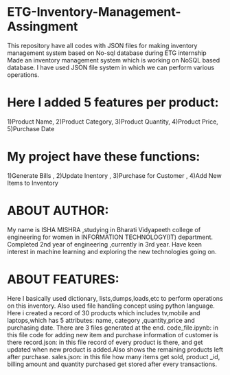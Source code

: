 # ETG-Inventory-Management-Assingment
This repository have all codes with JSON files for making inventory management system based on No-sql  database during ETG internship
Made an inventory management system which is working on NoSQL based database.
I have used JSON file system in which we can perform various operations.
# Here I added 5 features per product:
1)Product Name, 2)Product Category, 3)Product Quantity, 4)Product Price, 5)Purchase Date

# My project have these functions:
 1)Generate Bills , 2)Update Inentory , 3)Purchase for Customer , 4)Add New Items to Inventory

# ABOUT AUTHOR:
 My name is ISHA MISHRA ,studying in Bharati Vidyapeeth college of engineering for women 
 in INFORMATION TECHNOLOGY(IT) department. Completed 2nd year of engineering ,currently in 3rd year.
 Have keen interest in machine learning and exploring the new technologies going on.
 
# ABOUT FEATURES:
Here I basically used dictionary, lists,dumps,loads,etc to perform operations on this inventory. Also used file handling concept using python language.
Here i created a record of 30 products which includes tv,mobile and laptops,which has 5 attributes: name, category ,quantity,price and purchasing date.
There are 3 files generated at the end.
 code_file.ipynb: in this file code for adding new item and purchase information of customer is there
 record.json: in this file record of every product is there, and get updated when new product is added.Also shows the remaining products left after purchase.
 sales.json: in this file how many items get sold, product _id, billing amount and quantity purchased get stored after every transactions. 
